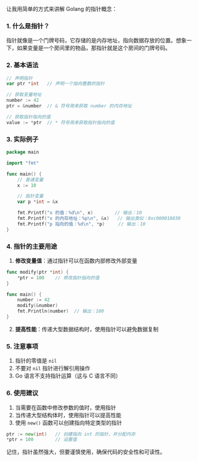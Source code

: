 让我用简单的方式来讲解 Golang 的指针概念：

### 1. 什么是指针？

指针就像是一个门牌号码，它存储的是内存地址，指向数据存放的位置。想象一下，如果变量是一个房间里的物品，那指针就是这个房间的门牌号码。

### 2. 基本语法

```go
// 声明指针
var ptr *int   // 声明一个指向整数的指针

// 获取变量地址
number := 42
ptr = &number  // & 符号用来获取 number 的内存地址

// 获取指针指向的值
value := *ptr  // * 符号用来获取指针指向的值
```

### 3. 实际例子

```go
package main

import "fmt"

func main() {
    // 普通变量
    x := 10

    // 指针变量
    var p *int = &x

    fmt.Printf("x 的值：%d\n", x)        // 输出：10
    fmt.Printf("x 的内存地址：%p\n", &x)   // 输出类似：0xc000018030
    fmt.Printf("p 指向的值：%d\n", *p)     // 输出：10
}
```

### 4. 指针的主要用途

1. **修改变量值**：通过指针可以在函数内部修改外部变量

```go
func modify(ptr *int) {
    *ptr = 100    // 修改指针指向的值
}

func main() {
    number := 42
    modify(&number)
    fmt.Println(number)  // 输出：100
}
```

2. **提高性能**：传递大型数据结构时，使用指针可以避免数据复制

### 5. 注意事项

1. 指针的零值是 `nil`
2. 不要对 `nil` 指针进行解引用操作
3. Go 语言不支持指针运算（这与 C 语言不同）

### 6. 使用建议

1. 当需要在函数中修改参数的值时，使用指针
2. 当传递大型结构体时，使用指针可以提高性能
3. 使用 `new()` 函数可以创建指向特定类型的指针

```go
ptr := new(int)   // 创建指向 int 的指针，并分配内存
*ptr = 100        // 设置值
```

记住，指针虽然强大，但要谨慎使用，确保代码的安全性和可读性。
